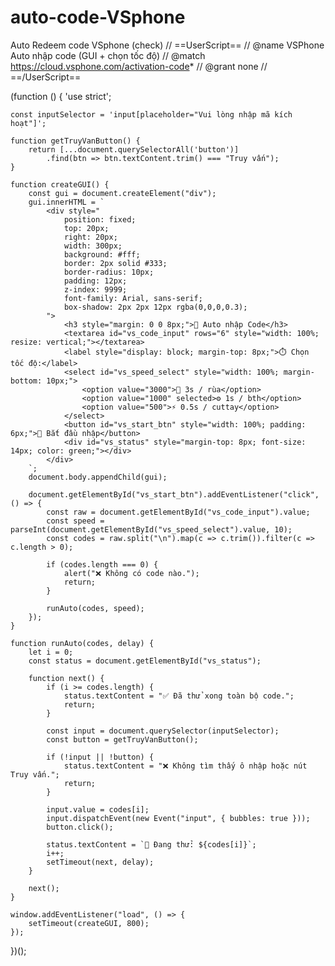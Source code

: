 # auto-code-VSphone
Auto Redeem code VSphone (check)
// ==UserScript==
// @name         VSPhone Auto nhập code (GUI + chọn tốc độ)
// @match        https://cloud.vsphone.com/activation-code*
// @grant        none
// ==/UserScript==

(function () {
    'use strict';

    const inputSelector = 'input[placeholder="Vui lòng nhập mã kích hoạt"]';

    function getTruyVanButton() {
        return [...document.querySelectorAll('button')]
            .find(btn => btn.textContent.trim() === "Truy vấn");
    }

    function createGUI() {
        const gui = document.createElement("div");
        gui.innerHTML = `
            <div style="
                position: fixed;
                top: 20px;
                right: 20px;
                width: 300px;
                background: #fff;
                border: 2px solid #333;
                border-radius: 10px;
                padding: 12px;
                z-index: 9999;
                font-family: Arial, sans-serif;
                box-shadow: 2px 2px 12px rgba(0,0,0,0.3);
            ">
                <h3 style="margin: 0 0 8px;">🔐 Auto nhập Code</h3>
                <textarea id="vs_code_input" rows="6" style="width: 100%; resize: vertical;"></textarea>
                <label style="display: block; margin-top: 8px;">⏱️ Chọn tốc độ:</label>
                <select id="vs_speed_select" style="width: 100%; margin-bottom: 10px;">
                    <option value="3000">🐢 3s / rùa</option>
                    <option value="1000" selected>⚙️ 1s / bth</option>
                    <option value="500">⚡ 0.5s / cuttay</option>
                </select>
                <button id="vs_start_btn" style="width: 100%; padding: 6px;">🚀 Bắt đầu nhập</button>
                <div id="vs_status" style="margin-top: 8px; font-size: 14px; color: green;"></div>
            </div>
        `;
        document.body.appendChild(gui);

        document.getElementById("vs_start_btn").addEventListener("click", () => {
            const raw = document.getElementById("vs_code_input").value;
            const speed = parseInt(document.getElementById("vs_speed_select").value, 10);
            const codes = raw.split("\n").map(c => c.trim()).filter(c => c.length > 0);

            if (codes.length === 0) {
                alert("❌ Không có code nào.");
                return;
            }

            runAuto(codes, speed);
        });
    }

    function runAuto(codes, delay) {
        let i = 0;
        const status = document.getElementById("vs_status");

        function next() {
            if (i >= codes.length) {
                status.textContent = "✅ Đã thử xong toàn bộ code.";
                return;
            }

            const input = document.querySelector(inputSelector);
            const button = getTruyVanButton();

            if (!input || !button) {
                status.textContent = "❌ Không tìm thấy ô nhập hoặc nút Truy vấn.";
                return;
            }

            input.value = codes[i];
            input.dispatchEvent(new Event("input", { bubbles: true }));
            button.click();

            status.textContent = `📝 Đang thử: ${codes[i]}`;
            i++;
            setTimeout(next, delay);
        }

        next();
    }

    window.addEventListener("load", () => {
        setTimeout(createGUI, 800);
    });
})();
